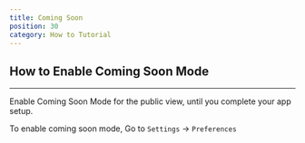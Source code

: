 ```yaml
---
title: Coming Soon
position: 30
category: How to Tutorial
---
```


## How to Enable Coming Soon Mode
--------
Enable Coming Soon Mode for the public view, until you complete your app setup. 

To enable coming soon mode, Go to `Settings` -> `Preferences`
